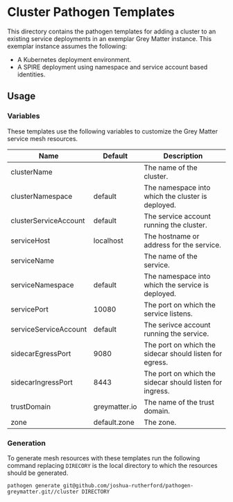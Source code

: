 # Cluster Pathogen Templates
This directory contains the pathogen templates for adding a cluster to an existing service deployments in an exemplar Grey Matter instance. This exemplar instance assumes the following:

- A Kubernetes deployment environment.
- A SPIRE deployment using namespace and service account based identities.

## Usage

### Variables
These templates use the following variables to customize the Grey Matter service mesh resources.

| Name                  | Default       | Description                                              |
| --------------------- | ------------- | -------------------------------------------------------- |
| clusterName           |               | The name of the cluster.                                 |
| clusterNamespace      | default       | The namespace into which the cluster is deployed.        |
| clusterServiceAccount | default       | The service account running the cluster.                 |
| serviceHost           | localhost     | The hostname or address for the service.                 |
| serviceName           |               | The name of the service.                                 |
| serviceNamespace      | default       | The namespace into which the service is deployed.        |
| servicePort           | 10080         | The port on which the service listens.                   |
| serviceServiceAccount | default       | The serivce account running the service.                 |
| sidecarEgressPort     | 9080          | The port on which the sidecar should listen for egress.  |
| sidecarIngressPort    | 8443          | The port on which the sidecar should listen for ingress. |
| trustDomain           | greymatter.io | The name of the trust domain.                            |
| zone                  | default.zone  | The zone.                                                |

### Generation
To generate mesh resources with these templates run the following command replacing `DIRECORY` is the local directory to which the resources should be generated.

    pathogen generate git@github.com/joshua-rutherford/pathogen-greymatter.git//cluster DIRECTORY